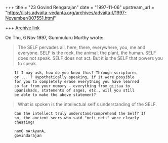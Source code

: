 +++
title = "23 Govind Rengarajan"
date = "1997-11-06"
upstream_url = "https://lists.advaita-vedanta.org/archives/advaita-l/1997-November/007551.html"

+++
[Archive link](https://lists.advaita-vedanta.org/archives/advaita-l/1997-November/007551.html)

On Thu, 6 Nov 1997, Gummuluru Murthy wrote:

> The SELF pervades all, here, there, everywhere, you, me and everyone.
> SELF is the rock, the animal, the plant, the human. SELF does not
> speak. SELF does not act. But it is the SELF that powers you to speak.

        If I may ask, how do you know this? Through scriptures
        or ... ? Hypothetically speaking, if it were possible
        for you to completely erase everything you have learned
        so far from your memory - everything from giitaa to
        upanishads, statements of sages, etc., will you still
        be able to make the above statement?

> What is spoken is the intellectual self's understanding of the SELF.
>
        Can the intellect truly understand/comprehend the Self? If
        so, the ancient seers who said "neti neti" were clearly
        cheating!

        namO nArAyanA,
        govindarajan

